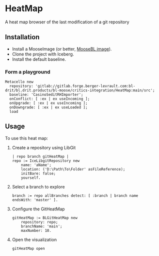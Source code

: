 # HeatMap

A heat map browser of the last modification of a git repository 

## Installation

- Install a MooseImage (or better, [MooseBL image](https://gitlab.forge.berger-levrault.com/Benoit.VERHAEGHE/bl-moose)).
- Clone the project with Iceberg.
- Install the default baseline.

### Form a playground

```st
Metacello new
  repository: 'gitlab://gitlab.forge.berger-levrault.com:bl-drit/bl.drit.products/bl-moose/critics-integration/HeatMap:main/src';
  baseline: 'CasinoSeditRHImporter';
  onConflict: [ :ex | ex useIncoming ];
  onUpgrade: [ :ex | ex useIncoming ];
  onDowngrade: [ :ex | ex useLoaded ];
  load
```

## Usage

To use this heat map: 

1. Create a repository using LibGit
    ```st
    | repo branch gitHeatMap |
    repo := IceLibgitRepository new
        name: 'aName';
        location: ('D:\Path\To\Folder' asFileReference);
        initBare: false;
        yourself.
    ```
2. Select a branch to explore
    ```st
    branch := repo allBranches detect: [ :branch | branch name endsWith: 'master' ].
    ```
3. Configure the GitHeatMap
    ```st
    gitHeatMap := BLGitHeatMap new
        repository: repo;
        branchName: 'main';
        maxNumber: 10.
    ```
4. Open the visualization
    ```st
    gitHeatMap open
    ```
